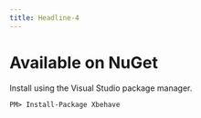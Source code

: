 ```yaml
---
title: Headline-4
---
```

# Available on NuGet #

Install using the Visual Studio package manager.

    PM> Install-Package Xbehave